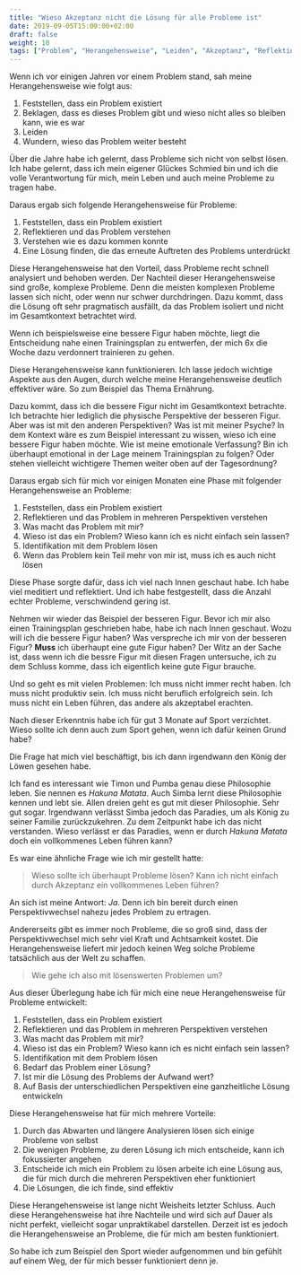 ```yaml
---
title: "Wieso Akzeptanz nicht die Lösung für alle Probleme ist"
date: 2019-09-05T15:00:00+02:00
draft: false
weight: 10
tags: ["Problem", "Herangehensweise", "Leiden", "Akzeptanz", "Reflektion", "Trainingsplan", "Perspektive", "Holismus", "Sport", "Philosophie"]
---
```


Wenn ich vor einigen Jahren vor einem Problem stand, sah meine Herangehensweise wie folgt aus:

1. Feststellen, dass ein Problem existiert
2. Beklagen, dass es dieses Problem gibt und wieso nicht alles so bleiben kann, wie es war
3. Leiden
4. Wundern, wieso das Problem weiter besteht

Über die Jahre habe ich gelernt, dass Probleme sich nicht von selbst lösen. Ich habe gelernt, dass ich mein eigener Glückes Schmied bin und ich die volle Verantwortung für mich, mein Leben und auch meine Probleme zu tragen habe.

Daraus ergab sich folgende Herangehensweise für Probleme:

1. Feststellen, dass ein Problem existiert
2. Reflektieren und das Problem verstehen
3. Verstehen wie es dazu kommen konnte
4. Eine Lösung finden, die das erneute Auftreten des Problems unterdrückt

Diese Herangehensweise hat den Vorteil, dass Probleme recht schnell analysiert und behoben werden. Der Nachteil dieser Herangehensweise sind große, komplexe Probleme. Denn die meisten komplexen Probleme lassen sich nicht, oder wenn nur schwer durchdringen. Dazu kommt, dass die Lösung oft sehr pragmatisch ausfällt, da das Problem isoliert und nicht im Gesamtkontext betrachtet wird.

Wenn ich beispielsweise eine bessere Figur haben möchte, liegt die Entscheidung nahe einen Trainingsplan zu entwerfen, der mich 6x die Woche dazu verdonnert trainieren zu gehen. 

Diese Herangehensweise kann funktionieren. Ich lasse jedoch wichtige Aspekte aus den Augen, durch welche meine Herangehensweise deutlich effektiver wäre. So zum Beispiel das Thema Ernährung.

Dazu kommt, dass ich die bessere Figur nicht im Gesamtkontext betrachte. Ich betrachte hier lediglich die physische Perspektive der besseren Figur. Aber was ist mit den anderen Perspektiven? Was ist mit meiner Psyche? In dem Kontext wäre es zum Beispiel interessant zu wissen, wieso ich eine bessere Figur haben möchte. Wie ist meine emotionale Verfassung? Bin ich überhaupt emotional in der Lage meinem Trainingsplan zu folgen? Oder stehen vielleicht wichtigere Themen weiter oben auf der Tagesordnung? 

Daraus ergab sich für mich vor einigen Monaten eine Phase mit folgender Herangehensweise an Probleme:

1. Feststellen, dass ein Problem existiert
2. Reflektieren und das Problem in mehreren Perspektiven verstehen 
3. Was macht das Problem mit mir?
4. Wieso ist das ein Problem? Wieso kann ich es nicht einfach sein lassen?
5. Identifikation mit dem Problem lösen
6. Wenn das Problem kein Teil mehr von mir ist, muss ich es auch nicht lösen

Diese Phase sorgte dafür, dass ich viel nach Innen geschaut habe. Ich habe viel meditiert und reflektiert. Und ich habe festgestellt, dass die Anzahl echter Probleme, verschwindend gering ist.

Nehmen wir wieder das Beispiel der besseren Figur. Bevor ich mir also einen Trainingsplan geschrieben habe, habe ich nach Innen geschaut. Wozu will ich die bessere Figur haben? Was verspreche ich mir von der besseren Figur? __Muss__ ich überhaupt eine gute Figur haben? Der Witz an der Sache ist, dass wenn ich die bessre Figur mit diesen Fragen untersuche, ich zu dem Schluss komme, dass ich eigentlich keine gute Figur brauche.

Und so geht es mit vielen Problemen: Ich muss nicht immer recht haben. Ich muss nicht produktiv sein. Ich muss nicht beruflich erfolgreich sein. Ich muss nicht ein Leben führen, das andere als akzeptabel erachten.

Nach dieser Erkenntnis habe ich für gut 3 Monate auf Sport verzichtet. Wieso sollte ich denn auch zum Sport gehen, wenn ich dafür keinen Grund habe?

Die Frage hat mich viel beschäftigt, bis ich dann irgendwann den König der Löwen gesehen habe.

Ich fand es interessant wie Timon und Pumba genau diese Philosophie leben. Sie nennen es _Hakuna Matata_. Auch Simba lernt diese Philosophie kennen und lebt sie. Allen dreien geht es gut mit dieser Philosophie. Sehr gut sogar. Irgendwann verlässt Simba jedoch das Paradies, um als König zu seiner Familie zurückzukehren. Zu dem Zeitpunkt habe ich das nicht verstanden. Wieso verlässt er das Paradies, wenn er durch _Hakuna Matata_ doch ein vollkommenes Leben führen kann?

Es war eine ähnliche Frage wie ich mir gestellt hatte:

> Wieso sollte ich überhaupt Probleme lösen?
> Kann ich nicht einfach durch Akzeptanz ein vollkommenes Leben führen? 

An sich ist meine Antwort: _Ja_. Denn ich bin bereit durch einen Perspektivwechsel nahezu jedes Problem zu ertragen. 

Andererseits gibt es immer noch Probleme, die so groß sind, dass der Perspektivwechsel mich sehr viel Kraft und Achtsamkeit kostet. Die Herangehensweise liefert mir jedoch keinen Weg solche Probleme tatsächlich aus der Welt zu schaffen.

> Wie gehe ich also mit lösenswerten Problemen um?

Aus dieser Überlegung habe ich für mich eine neue Herangehensweise für Probleme entwickelt:

1. Feststellen, dass ein Problem existiert
2. Reflektieren und das Problem in mehreren Perspektiven verstehen 
3. Was macht das Problem mit mir?
4. Wieso ist das ein Problem? Wieso kann ich es nicht einfach sein lassen?
5. Identifikation mit dem Problem lösen
6. Bedarf das Problem einer Lösung?
7. Ist mir die Lösung des Problems der Aufwand wert?
8. Auf Basis der unterschiedlichen Perspektiven eine ganzheitliche Lösung entwickeln

Diese Herangehensweise hat für mich mehrere Vorteile:

1. Durch das Abwarten und längere Analysieren lösen sich einige Probleme von selbst
2. Die wenigen Probleme, zu deren Lösung ich mich entscheide, kann ich fokussierter angehen
3. Entscheide ich mich ein Problem zu lösen arbeite ich eine Lösung aus, die für mich durch die mehreren Perspektiven eher funktioniert
4. Die Lösungen, die ich finde, sind effektiv

Diese Herangehensweise ist lange nicht Weisheits letzter Schluss. Auch diese Herangehensweise hat ihre Nachteile und wird sich auf Dauer als nicht perfekt, vielleicht sogar unpraktikabel darstellen. Derzeit ist es jedoch die Herangehensweise an Probleme, die für mich am besten funktioniert.

So habe ich zum Beispiel den Sport wieder aufgenommen und bin gefühlt auf einem Weg, der für mich besser funktioniert denn je.
